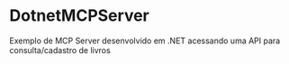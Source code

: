 # DotnetMCPServer
Exemplo de MCP Server desenvolvido em .NET acessando uma API para consulta/cadastro de livros
